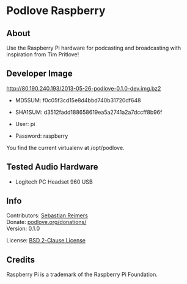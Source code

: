 # Podlove Raspberry

## About

Use the Raspberry Pi hardware for podcasting and broadcasting with inspiration from Tim Pritlove!


## Developer Image 

http://80.190.240.193/2013-05-26-podlove-0.1.0-dev.img.bz2

* MD5SUM: f0c05f3cd15e8d4bbd740b31720df648
* SHA1SUM: d3512fadd188658619ea5a2741a2a7dccff8b96f

* User: pi
* Password: raspberry

You find the current virtualenv at /opt/podlove. 


## Tested Audio Hardware

* Logitech PC Headset 960 USB


## Info

Contributors: [Sebastian Reimers](https://github.com/sreimers/)  
Donate: [podlove.org/donations/](http://podlove.org/donations/)  
Version: 0.1.0 

License: [BSD 2-Clause License](http://opensource.org/licenses/BSD-2-Clause)


## Credits

Raspberry Pi is a trademark of the Raspberry Pi Foundation.
